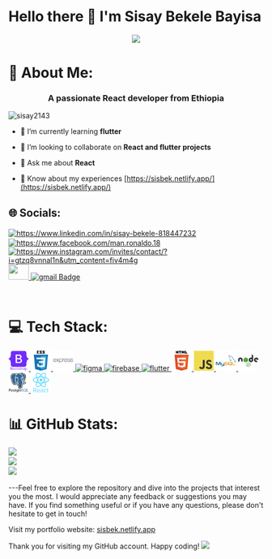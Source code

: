 # Hello there 👋 I'm Sisay Bekele Bayisa

<div id="header" align="center">
  <img src="https://media.giphy.com/media/M9gbBd9nbDrOTu1Mqx/giphy.gif" width="100"/>
</div>



# 💫 About Me:

<h3 align="center">A passionate React developer from Ethiopia</h3>

<p align="left"> <img src="https://komarev.com/ghpvc/?username=sisay2143&label=Profile%20views&color=0e75b6&style=flat" alt="sisay2143" /> </p>



- 🌱 I’m currently learning **flutter**

- 👯 I’m looking to collaborate on **React and flutter projects**

- 💬 Ask me about **React**

- 📄 Know about my experiences [https://sisbek.netlify.app/](https://sisbek.netlify.app/)



## 🌐 Socials:

  <p align="left">


<a href="https://www.linkedin.com/in/sisay-bekele-818447232" target="blank"><img align="center" src="https://raw.githubusercontent.com/rahuldkjain/github-profile-readme-generator/master/src/images/icons/Social/linked-in-alt.svg" alt="https://www.linkedin.com/in/sisay-bekele-818447232" height="30" width="40" /></a>
<a href="https://www.facebook.com/man.ronaldo.18" target="blank"><img align="center" src="https://raw.githubusercontent.com/rahuldkjain/github-profile-readme-generator/master/src/images/icons/Social/facebook.svg" alt="https://www.facebook.com/man.ronaldo.18" height="30" width="40" /></a>
<a href="https://instagram.com/sis_bek_" target="blank"><img align="center" src="https://raw.githubusercontent.com/rahuldkjain/github-profile-readme-generator/master/src/images/icons/Social/instagram.svg" alt="https://www.instagram.com/invites/contact/?i=gtzq8vnnal1n&utm_content=fiv4m4g" height="30" width="40" /></a> <a href="https://web.telegram.org/a/" target="_blank">
    <img src="https://cdn3.iconfinder.com/data/icons/social-icons-33/512/Telegram-1024.png" width="40" height="30" />
  </a>
  <a href="https://mail.google.com/mail/u/2/#inbox" target="_blank">
    <img src="https://cdn4.iconfinder.com/data/icons/logos-brands-in-colors/48/google-gmail-1024.png?style=for-the-badge&logo=twitter&logoColor=white" width="50" height="30" alt="gmail Badge"/>
  </a>

</p>
<br />

# 💻 Tech Stack:


<p align="left"> <a href="https://getbootstrap.com" target="_blank" rel="noreferrer"> <img src="https://raw.githubusercontent.com/devicons/devicon/master/icons/bootstrap/bootstrap-plain-wordmark.svg" alt="bootstrap" width="40" height="40"/> </a> <a href="https://www.w3schools.com/css/" target="_blank" rel="noreferrer"> <img src="https://raw.githubusercontent.com/devicons/devicon/master/icons/css3/css3-original-wordmark.svg" alt="css3" width="40" height="40"/> 
</a> <a href="https://expressjs.com" target="_blank" rel="noreferrer"> 
  <img src="https://raw.githubusercontent.com/devicons/devicon/master/icons/express/express-original-wordmark.svg" alt="express" width="40" height="40"/> 
</a>
  <a href="https://www.figma.com/" target="_blank" rel="noreferrer"> <img src="https://www.vectorlogo.zone/logos/figma/figma-icon.svg" alt="figma" width="40" height="40"/> </a> <a href="https://firebase.google.com/" target="_blank" rel="noreferrer"> <img src="https://www.vectorlogo.zone/logos/firebase/firebase-icon.svg" alt="firebase" width="40" height="40"/> </a> <a href="https://flutter.dev" target="_blank" rel="noreferrer"> <img src="https://www.vectorlogo.zone/logos/flutterio/flutterio-icon.svg" alt="flutter" width="40" height="40"/> </a> <a href="https://www.w3.org/html/" target="_blank" rel="noreferrer"> <img src="https://raw.githubusercontent.com/devicons/devicon/master/icons/html5/html5-original-wordmark.svg" alt="html5" width="40" height="40"/> </a> <a href="https://developer.mozilla.org/en-US/docs/Web/JavaScript" target="_blank" rel="noreferrer"> <img src="https://raw.githubusercontent.com/devicons/devicon/master/icons/javascript/javascript-original.svg" alt="javascript" width="40" height="40"/> </a> <a href="https://www.mysql.com/" target="_blank" rel="noreferrer"> <img src="https://raw.githubusercontent.com/devicons/devicon/master/icons/mysql/mysql-original-wordmark.svg" alt="mysql" width="40" height="40"/> </a> <a href="https://nodejs.org" target="_blank" rel="noreferrer"> <img src="https://raw.githubusercontent.com/devicons/devicon/master/icons/nodejs/nodejs-original-wordmark.svg" alt="nodejs" width="40" height="40"/> </a> <a href="https://www.postgresql.org" target="_blank" rel="noreferrer"> <img src="https://raw.githubusercontent.com/devicons/devicon/master/icons/postgresql/postgresql-original-wordmark.svg" alt="postgresql" width="40" height="40"/> </a> <a href="https://reactjs.org/" target="_blank" rel="noreferrer"> <img src="https://raw.githubusercontent.com/devicons/devicon/master/icons/react/react-original-wordmark.svg" alt="react" width="40" height="40"/> </a> </p>



# 📊 GitHub Stats:
![](https://github-readme-stats.vercel.app/api?username=sisay2143&theme=dark&hide_border=false&include_all_commits=false&count_private=false)<br/>
![](https://github-readme-streak-stats.herokuapp.com/?user=sisay2143&theme=dark&hide_border=false)<br/>
![](https://github-readme-stats.vercel.app/api/top-langs/?username=sisay2143&theme=dark&hide_border=false&include_all_commits=false&count_private=false&layout=compact)

---Feel free to explore the repository and dive into the projects that interest you the most. I would appreciate any feedback or suggestions you may have. If you find something useful or if you have any questions, please don't hesitate to get in touch!

Visit my portfolio website: [sisbek.netlify.app](https://sisbek.netlify.app/)

Thank you for visiting my GitHub account. Happy coding!
[![](https://visitcount.itsvg.in/api?id=sisay2143&icon=0&color=0)](https://visitcount.itsvg.in)

<!-- Proudly created with GPRM ( https://gprm.itsvg.in ) -->


